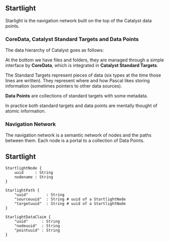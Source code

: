 ## Startlight

Starlight is the navigation network built on the top of the Catalyst data points.

### CoreData, Catalyst Standard Targets and Data Points

The data hierarchy of Catalyst goes as follows:

At the bottom we have files and folders, they are managed through a simple interface by **CoreData**, which is integrated in **Catalyst Standard Targets**.

The Standard Targets represent pieces of data (six types at the time those lines are written). They represent where and how Pascal likes storing information (sometimes pointers to other data sources).

**Data Points** are collections of standard targets with some metadata.

In practice both standard targets and data points are mentally thought of atomic information.

### Navigation Network

The navigation network is a semantic network of nodes and the paths between them. Each node is a portal to a collection of Data Points.

## Startlight

```
StartlightNode {
    uuid     : String
    nodename : String
}

StarlightPath {
    "uuid"        : String
    "sourceuuid"  : String # uuid of a StartlightNode
    "targetuuid"  : String # uuid of a StartlightNode
}

StarlightDataClaim {
    "uuid"      : String
    "nodeuuid"  : String
    "pointuuid" : String
}
```
